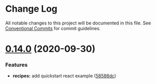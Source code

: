# Change Log

All notable changes to this project will be documented in this file.
See [Conventional Commits](https://conventionalcommits.org) for commit guidelines.

# [0.14.0](https://github.com/MrWolfZ/simplux/compare/v0.13.0...v0.14.0) (2020-09-30)


### Features

* **recipes:** add quickstart react example ([58588dc](https://github.com/MrWolfZ/simplux/commit/58588dc6818563b32f12eb560cf45eaf13ad1d3e))
